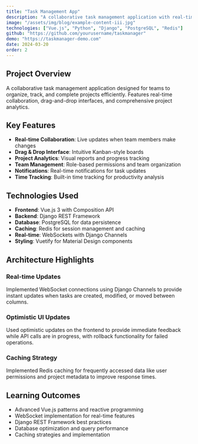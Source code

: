```yaml
---
title: "Task Management App"
description: "A collaborative task management application with real-time updates"
image: "/assets/img/blog/example-content-iii.jpg"
technologies: ["Vue.js", "Python", "Django", "PostgreSQL", "Redis"]
github: "https://github.com/yourusername/taskmanager"
demo: "https://taskmanager-demo.com"
date: 2024-03-20
order: 2
---
```


## Project Overview

A collaborative task management application designed for teams to organize, track, and complete projects efficiently. Features real-time collaboration, drag-and-drop interfaces, and comprehensive project analytics.

## Key Features

- **Real-time Collaboration**: Live updates when team members make changes
- **Drag & Drop Interface**: Intuitive Kanban-style boards
- **Project Analytics**: Visual reports and progress tracking
- **Team Management**: Role-based permissions and team organization
- **Notifications**: Real-time notifications for task updates
- **Time Tracking**: Built-in time tracking for productivity analysis

## Technologies Used

- **Frontend**: Vue.js 3 with Composition API
- **Backend**: Django REST Framework
- **Database**: PostgreSQL for data persistence
- **Caching**: Redis for session management and caching
- **Real-time**: WebSockets with Django Channels
- **Styling**: Vuetify for Material Design components

## Architecture Highlights

### Real-time Updates
Implemented WebSocket connections using Django Channels to provide instant updates when tasks are created, modified, or moved between columns.

### Optimistic UI Updates
Used optimistic updates on the frontend to provide immediate feedback while API calls are in progress, with rollback functionality for failed operations.

### Caching Strategy
Implemented Redis caching for frequently accessed data like user permissions and project metadata to improve response times.

## Learning Outcomes

- Advanced Vue.js patterns and reactive programming
- WebSocket implementation for real-time features
- Django REST Framework best practices
- Database optimization and query performance
- Caching strategies and implementation
